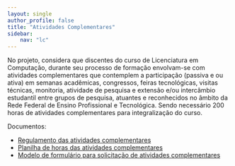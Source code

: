 ```yaml
---
layout: single
author_profile: false
title: "Atividades Complementares"
sidebar:
    nav: "lc"
---
```


No projeto, considera que discentes do curso de Licenciatura em Computação, durante seu processo de formação envolvam-se com atividades complementares que contemplem a participação (passiva e ou ativa) em semanas acadêmicas, congressos, feiras tecnológicas, visitas técnicas, monitoria, atividade de pesquisa e extensão e/ou intercâmbio estudantil entre grupos de pesquisa, atuantes e reconhecidos no âmbito da Rede Federal de Ensino Profissional e Tecnológica.  Sendo necessário 200 horas de atividades complementares para integralização do curso.

Documentos:
- [Regulamento das atividades complementares](/assets/lc/regulamento-atividades-complementares.pdf)
- [Planilha de horas das atividades complementares](/assets/lc/planilha-horas-atividades-complementares.pdf)
- [Modelo de formulário para solicitação de atividades complementares](/assets/lc/modelo-formulario-atividades-complementares.xls)